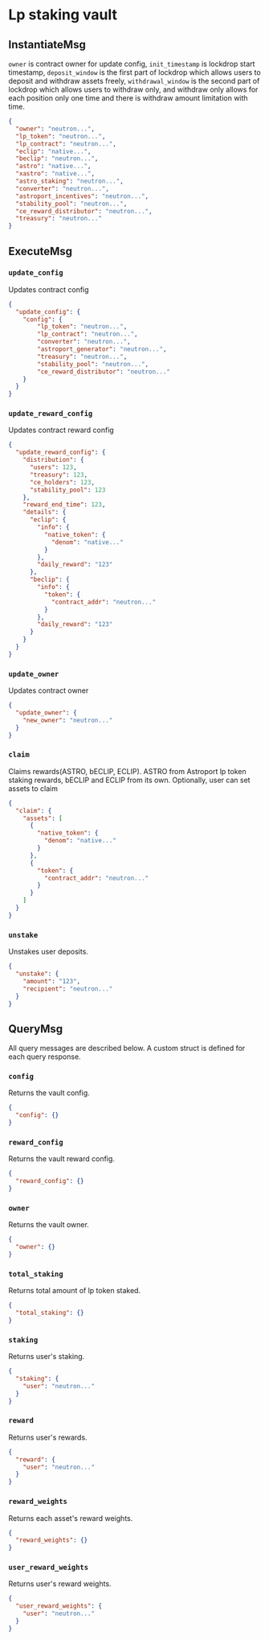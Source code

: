 # Lp staking vault

## InstantiateMsg

`owner` is contract owner for update config, `init_timestamp` is lockdrop start timestamp, `deposit_window` is the first part of lockdrop which allows users to deposit and withdraw assets freely, `withdrawal_window` is the second part of lockdrop which allows users to withdraw only, and withdraw only allows for each position only one time and there is withdraw amount limitation with time.

```json
{
  "owner": "neutron...",
  "lp_token": "neutron...",
  "lp_contract": "neutron...",
  "eclip": "native...",
  "beclip": "neutron...",
  "astro": "native...",
  "xastro": "native...",
  "astro_staking": "neutron...",
  "converter": "neutron...",
  "astroport_incentives": "neutron...",
  "stability_pool": "neutron...",
  "ce_reward_distributor": "neutron...",
  "treasury": "neutron..."
}
```

## ExecuteMsg

### `update_config`

Updates contract config

```json
{
  "update_config": {
    "config": {
        "lp_token": "neutron...",
        "lp_contract": "neutron...",
        "converter": "neutron...",
        "astroport_generator": "neutron...",
        "treasury": "neutron...",
        "stability_pool": "neutron...",
        "ce_reward_distributor": "neutron..."
    }
  }
}
```

### `update_reward_config`

Updates contract reward config

```json
{
  "update_reward_config": {
    "distribution": {
      "users": 123,
      "treasury": 123,
      "ce_holders": 123,
      "stability_pool": 123
    },
    "reward_end_time": 123,
    "details": {
      "eclip": {
        "info": {
          "native_token": {
            "denom": "native..."
          }
        },
        "daily_reward": "123"
      },
      "beclip": {
        "info": {
          "token": {
            "contract_addr": "neutron..."
          }
        },
        "daily_reward": "123"
      }
    }
  }
}
```

### `update_owner`

Updates contract owner

```json
{
  "update_owner": {
    "new_owner": "neutron..."
  }
}
```

### `claim`

Claims rewards(ASTRO, bECLIP, ECLIP). ASTRO from Astroport lp token staking rewards, bECLIP and ECLIP from its own.
Optionally, user can set assets to claim

```json
{
  "claim": {
    "assets": [
      {
        "native_token": {
          "denom": "native..."
        }
      },
      {
        "token": {
          "contract_addr": "neutron..."
        }
      }
    ]
  }
}
```

### `unstake`

Unstakes user deposits.

```json
{
  "unstake": {
    "amount": "123",
    "recipient": "neutron..."
  }
}
```

## QueryMsg

All query messages are described below. A custom struct is defined for each query response.

### `config`

Returns the vault config.

```json
{
  "config": {}
}
```

### `reward_config`

Returns the vault reward config.

```json
{
  "reward_config": {}
}
```

### `owner`

Returns the vault owner.

```json
{
  "owner": {}
}
```

### `total_staking`

Returns total amount of lp token staked.

```json
{
  "total_staking": {}
}
```

### `staking`

Returns user's staking.

```json
{
  "staking": {
    "user": "neutron..."
  }
}
```

### `reward`

Returns user's rewards.

```json
{
  "reward": {
    "user": "neutron..."
  }
}
```

### `reward_weights`

Returns each asset's reward weights.

```json
{
  "reward_weights": {}
}
```

### `user_reward_weights`

Returns user's reward weights.

```json
{
  "user_reward_weights": {
    "user": "neutron..."
  }
}
```
